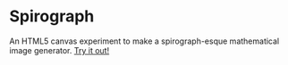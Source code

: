 # Spirograph

An HTML5 canvas experiment to make a spirograph-esque mathematical image
generator. [Try it out!](https://blieque.github.io/spirograph/)
